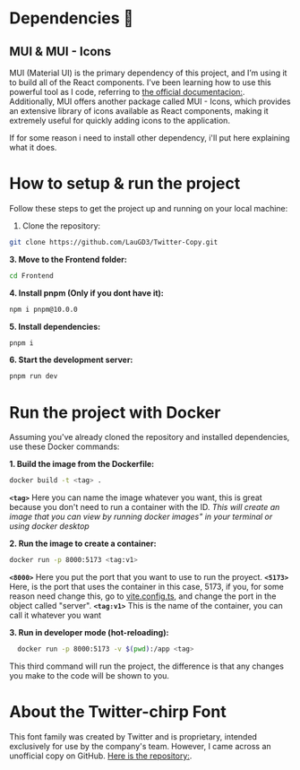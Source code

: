 # Dependencies 👾

## MUI & MUI - Icons

MUI (Material UI) is the primary dependency of this project, and I’m using it to build all of the React components. I’ve been learning how to use this powerful tool as I code, referring to [the official documentacion:](https://mui.com/material-ui/getting-started/). Additionally, MUI offers another package called MUI - Icons, which provides an extensive library of icons available as React components, making it extremely useful for quickly adding icons to the application.

If for some reason i need to install other dependency, i'll put here explaining what it does.

# How to setup & run the project

Follow these steps to get the project up and running on your local machine:

1. Clone the repository:
```bash
git clone https://github.com/LauGD3/Twitter-Copy.git
```
**3. Move to the Frontend folder:**
```bash
cd Frontend
```
**4. Install pnpm (Only if you dont have it):**
```bash
npm i pnpm@10.0.0
```
**5. Install dependencies:**
```bash
pnpm i
```
**6. Start the development server:**
```bash
pnpm run dev
```

# Run the project with Docker

Assuming you've already cloned the repository and installed dependencies, use these Docker commands:

**1. Build the image from the Dockerfile:**
```bash
docker build -t <tag> .
```
**`<tag>`** Here you can name the image whatever you want, this is great because you don't need to run a container with the ID.
*This will create an image that you can view by running docker images" in your terminal or using docker desktop*

**2. Run the image to create a container:**
```bash
docker run -p 8000:5173 <tag:v1>
```
**`<8000>`** Here you put the port that you want to use to run the proyect. **`<5173>`** Here, is the port that uses the container in this case, 5173, if you, for some reason need change this, go to [vite.config.ts](./vite.config.ts), and change the port in the object called "server". **`<tag:v1>`** This is the name of the container, you can call it whatever you want

**3. Run in developer mode (hot-reloading):** 
```bash
  docker run -p 8000:5173 -v $(pwd):/app <tag>
```

This third command will run the project, the difference is that any changes you make to the code will be shown to you.

# About the Twitter-chirp Font

This font family was created by Twitter and is proprietary, intended exclusively for use by the company's team. However, I came across an unofficial copy on GitHub. [Here is the repository:](https://github.com/edwardbetes/chirp-font).  